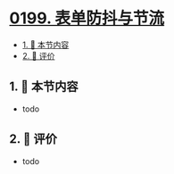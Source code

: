 # [0199. 表单防抖与节流](https://github.com/tnotesjs/TNotes.react/tree/main/notes/0199.%20%E8%A1%A8%E5%8D%95%E9%98%B2%E6%8A%96%E4%B8%8E%E8%8A%82%E6%B5%81)

<!-- region:toc -->

- [1. 🎯 本节内容](#1--本节内容)
- [2. 🫧 评价](#2--评价)

<!-- endregion:toc -->

## 1. 🎯 本节内容

- todo

## 2. 🫧 评价

- todo

